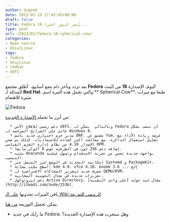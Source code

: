 ```yaml
---
author: dzgeek
date: 2013-01-15 17:42:43+00:00
draft: false
title: Fedora 18 تٌبصر النور أخيرا...
type: post
url: /2013/01/fedora-18-spherical-cow/
categories:
- Open source
- Unix/Linux
tags:
- fedora
- Gnu/Linux
- redhat
- UEFI
---
```


بعد تردد وتأخر دام بضع أسابيع،  أطلق مجتمع **Fedora** اليومَ، الإصدارة **18** من البنت المدللة لـ **Red Hat**، والتي تحمل هذه المرة اسم:** Spherical Cow**، طبعا مع ميزات مثيرة للاهتمام.

![Fedora](https://www.it-scoop.com/wp-content/uploads/2013/01/Fedora.jpg)


من أبرز ما تحمله[ الإصدارة الجديدة](http://fedorapeople.org/groups/docs/release-notes/en-US/):



	  * دعم رسمي للإقلاع الآمن UEFI، وبالتالي  يمكن لـ Fedora أن تنصب بشكل عادي على الشرائح المرخصة لـ Windows 8.
	  * مدير حزم اختباري جديد باسم DNF، مشتق عن Yum، غرضه زيادة الأداء مع تقليل استعمال الذاكرة، مع معالجة أكثر كفاءة للاعتماديات، كذلك تم شحن الإصدار 4.10 من نظام إدارة الحزم القياسي RPM.
	  * إضافة دعم 256 لون في الطرفية عوض 8 ألوان سابقا.
	  * مثبت Anaconda بواجهة جديدة تحسن من تجربة الاستخدام وتسهل عملية التنصيب.
	  * إمكانية التحديث في الوضع غير المتصل عبر Systemd و PackageKit.
	  * أسطح مكتب محدّثة: kde 4.9، xfce 4.10، Gnome 3.6 ... إلخ
	  * معرف جديد لتعزيز المحاكاة الافتراضية لـ QEMU/KVM.
	  * تعزيزات عديدة في مجال الحوسبة السحابية.
	  * دعم لبروتوكول Active Directory، مقال جيد حوله [على وادي التقنية](http://itwadi.com/node/2536).

باقي الميزات تجدونها [على الـ Wiki الرسمي للتوزيعة](http://fedoraproject.org/wiki/Releases/18/FeatureList).

يمكن تحميل التوزيعة [ من هنا](http://fedoraproject.org/en/get-fedora).

- ما رأيك في جديد Fedora، وهل ستجرب هذه الإصدارة الجديدة؟


